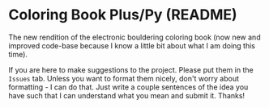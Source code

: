 # Coloring Book Plus/Py (README)
The new rendition of the electronic bouldering coloring book (now new and improved code-base because I know a little bit about what I am doing this time).

If you are here to make suggestions to the project. Please put them in the `Issues` tab. Unless you want to format them nicely, don't worry about formatting - I can do that. Just write a couple sentences of the idea you have such that I can understand what you mean and submit it. Thanks!
